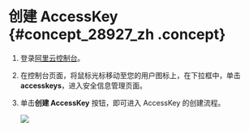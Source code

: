 # 创建 AccessKey {#concept_28927_zh .concept}

1.  登录[阿里云控制台](https://home.console.aliyun.com/new#/)。
2.  在控制台页面，将鼠标光标移动至您的用户图标上，在下拉框中，单击**accesskeys**，进入安全信息管理页面。
3.  单击**创建 AccessKey** 按钮，即可进入 AccessKey 的创建流程。

    ![](http://static-aliyun-doc.oss-cn-hangzhou.aliyuncs.com/assets/img/23342/155359265021143_zh-CN.png)


